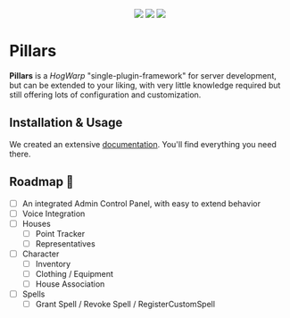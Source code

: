 <p align="center">
    <a href="https://hogwarp.com/" alt="HogWarp">
        <img src="https://img.shields.io/badge/HogWarp-v0.8.0_beta_2-informational?style=for-the-badge" /></a>
    <a href="https://discord.gg/X2D7Tk75pZ" alt="License_MIT">
        <img src="https://img.shields.io/discord/1341872951565484072?style=for-the-badge&logo=discord"/></a>
    <a href="#" alt="License_MIT">
        <img src="https://img.shields.io/badge/license-MIT-green?style=for-the-badge"/></a>
</p>

# Pillars

**Pillars** is a _HogWarp_ "single-plugin-framework" for server development, but can be extended to your liking, with very little knowledge required but still offering lots of configuration and customization.

## Installation & Usage

We created an extensive [documentation](https://pillars-framework.github.io/docs/). You'll find everything you need there.

## Roadmap 🏁
- [ ] An integrated Admin Control Panel, with easy to extend behavior
- [ ] Voice Integration
- [ ] Houses
  - [ ] Point Tracker
  - [ ] Representatives
- [ ] Character
  - [ ] Inventory
  - [ ] Clothing / Equipment
  - [ ] House Association
- [ ] Spells
  - [ ] Grant Spell / Revoke Spell / RegisterCustomSpell
